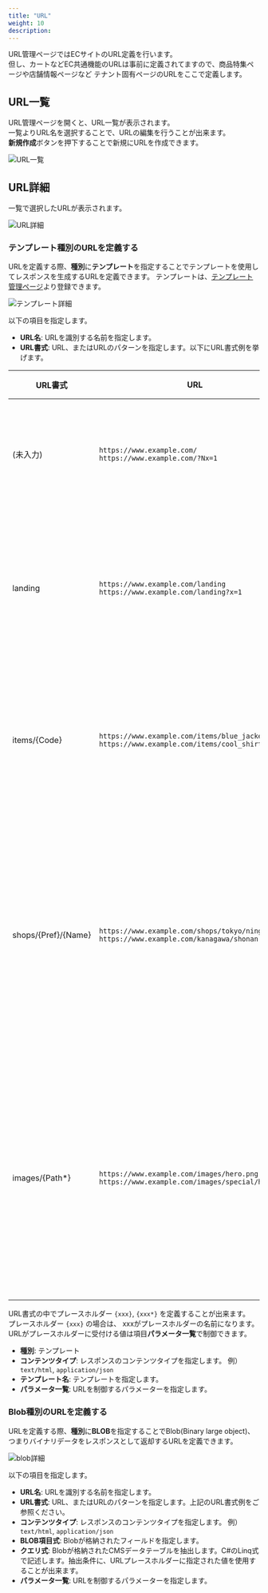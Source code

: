 ```yaml
---
title: "URL"
weight: 10
description: 
---
```


URL管理ページではECサイトのURL定義を行います。  
但し、カートなどEC共通機能のURLは事前に定義されてますので、商品特集ページや店舗情報ページなど
テナント固有ページのURLをここで定義します。

## URL一覧
URL管理ページを開くと、URL一覧が表示されます。  
一覧よりURL名を選択することで、URLの編集を行うことが出来ます。  
**新規作成**ボタンを押下することで新規にURLを作成できます。

![URL一覧](list.png)

## URL詳細
一覧で選択したURLが表示されます。

![URL詳細](template_detail.png)

### テンプレート種別のURLを定義する
URLを定義する際、**種別**に**テンプレート**を指定することでテンプレートを使用してレスポンスを生成するURLを定義できます。
テンプレートは、[テンプレート管理ページ](../template)より登録できます。

![テンプレート詳細](template_detail.png)

以下の項目を指定します。
- **URL名**: URLを識別する名前を指定します。
- **URL書式**: URL、またはURLのパターンを指定します。以下にURL書式例を挙げます。

|       URL書式       |                                             URL                                              |                   説明                   |
| ------------------- | -------------------------------------------------------------------------------------------- | ---------------------------------------- |
| (未入力)            | `https://www.example.com/` <br/>`https://www.example.com/?Nx=1`                                   | ルートページで使用                       |
| landing             | `https://www.example.com/landing` <br/>`https://www.example.com/landing?x=1`                     | 単一の固定URLのページで使用              |
| items/{Code}        | `https://www.example.com/items/blue_jacket` <br/>`https://www.example.com/items/cool_shirt`      | 商品詳細ページなどで使用                 |
| shops/{Pref}/{Name} | `https://www.example.com/shops/tokyo/ningyocho` <br/>`https://www.example.com/kanagawa/shonan`   | 階層構造が固定のファイル構造の場合に使用 |
| images/{Path*}      | `https://www.example.com/images/hero.png` <br/>`https://www.example.com/images/special/hero.png` | 階層構造が可変のファイル構造の場合に使用 |

URL書式の中でプレースホルダー `{xxx}`, `{xxx*}` を定義することが出来ます。  
プレースホルダー `{xxx}` の場合は、 xxxがプレースホルダーの名前になります。  
URLがプレースホルダーに受付ける値は項目**パラメータ一覧**で制御できます。

- **種別**: テンプレート
- **コンテンツタイプ**: レスポンスのコンテンツタイプを指定します。 例）`text/html`, `application/json`
- **テンプレート名**: テンプレートを指定します。
- **パラメータ一覧**: URLを制御するパラメーターを指定します。

### Blob種別のURLを定義する
URLを定義する際、**種別**に**BLOB**を指定することでBlob(Binary large object)、つまりバイナリデータをレスポンスとして返却するURLを定義できます。

![blob詳細](blob_detail.png)

以下の項目を指定します。
- **URL名**: URLを識別する名前を指定します。
- **URL書式**: URL、またはURLのパターンを指定します。上記のURL書式例をご参照ください。
- **コンテンツタイプ**: レスポンスのコンテンツタイプを指定します。 例）`text/html`, `application/json`
- **BLOB項目式**: Blobが格納されたフィールドを指定します。
- **クエリ式**: Blobが格納されたCMSデータテーブルを抽出します。C#のLinq式で記述します。抽出条件に、URLプレースホルダーに指定された値を使用することが出来ます。
- **パラメータ一覧**: URLを制御するパラメーターを指定します。